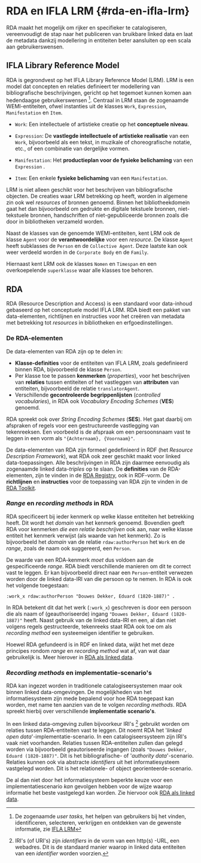 RDA en IFLA LRM {#rda-en-ifla-lrm}
=====================

RDA maakt het mogelijk om rijker en specifieker te catalogiseren, vereenvoudigt de stap naar het publiceren van bruikbare linked data en laat de metadata dankzij modellering in entiteiten beter aansluiten op een scala aan gebruikerswensen.

## IFLA Library Reference Model

RDA is gegrondvest op het IFLA Library Reference Model (LRM). LRM is een model dat concepten en relaties definieert ter modellering van bibliografische beschrijvingen, gericht op het tegemoet kunnen komen aan hedendaagse gebruikerswensen [^1]. Centraal in LRM staan de zogenaamde WEMI-entiteiten, ofwel instanties uit de klasses `Work`, `Expression`, `Manifestation` en `Item`.

* `Work`: Een intellectuele of artistieke creatie op het **conceptuele niveau**. 

* `Expression`: De **vastlegde intellectuele of artistieke realisatie** van een `Work`, bijvoorbeeld als een tekst, in muzikale of choreografische notatie, etc., of een combinatie van dergelijke vormen. 

* `Manifestation`: Het **productieplan voor de fysieke belichaming** van een `Expression` . 

* `Item`: Een enkele **fysieke belichaming** van een `Manifestation`. 

LRM is niet alleen geschikt voor het beschrijven van bibliografische objecten. De creaties waar LRM betrekking op heeft, worden in algemene zin ook wel *resources* of bronnen genoemd. Binnen het bibliotheekdomein gaat het dan bijvoorbeeld om gedrukte en digitale tekstuele bronnen, niet-tekstuele bronnen, handschriften of niet-gepubliceerde bronnen zoals die door in bibliotheken verzameld worden.

Naast de klasses van de genoemde WEMI-entiteiten, kent LRM ook de klasse `Agent` voor de **verantwoordelijke** voor een *resource*. De klasse `Agent` heeft subklasses de `Person` en de `Collective Agent`. Deze laatste kan ook weer verdeeld worden in de `Corporate Body` en de `Family`.

Hiernaast kent LRM ook de klasses `Nomen` en `Timespan` en een overkoepelende `superklasse` waar alle klasses toe behoren.

## RDA

RDA (Resource Description and Access) is een standaard voor data-inhoud gebaseerd op het conceptuele model IFLA LRM. RDA biedt een pakket van data-elementen, richtlijnen en instructies voor het creëren van metadata met betrekking tot *resources* in bibliotheken en erfgoedinstellingen. 

### De RDA-elementen
De data-elementen van RDA zijn op te delen in:

* **Klasse-definities** voor de entiteiten van IFLA LRM, zoals gedefinieerd binnen RDA, bijvoorbeeld de klasse `Person`.
* Per klasse toe te passen **kenmerken** (*properties*), voor het beschrijven van **relaties** tussen entiteiten of het vastleggen van **attributen** van entiteiten, bijvoorbeeld de relatie `translatorAgent`.
* Verschillende **gecontroleerde begrippenlijsten** (*controlled vocabularies*), in RDA ook *Vocabulary Encoding Schemes* (**VES**) genoemd.

RDA spreekt ook over *String Encoding Schemes* (**SES**). Het gaat daarbij om afspraken of regels voor een gestructureerde vastlegging van tekenreeksen. Een voorbeeld is de afspraak om een persoonsnaam vast te leggen in een vorm als  `"{Achternaam}, {Voornaam}"`.

De data-elementen van RDA zijn formeel gedefinieerd in RDF (het *Resource Description Framework*), wat RDA ook zeer geschikt maakt voor linked data-toepassingen. Alle beschrijvingen in RDA zijn daarmee eenvoudig als zogenaamde linked data-*triples* op te slaan. De **definities** van de RDA-elementen, zijn te vinden in de [RDA Registry](https://www.rdaregistry.info), ook in RDF-vorm. De **richtlijnen** en **instructies** voor de toepassing van RDA zijn te vinden in de [RDA Toolkit](https://rdatoolkit.org/).

### *Range* en *recording methods* in RDA
RDA specificeert bij ieder kenmerk op welke klasse entiteiten het betrekking heeft. Dit wordt het *domain* van het kenmerk genoemd. Bovendien geeft RDA voor kenmerken *die een relatie beschrijven* ook aan, naar welke klasse entiteit het kenmerk verwijst (als waarde van het kenmerk). Zo is bijvoorbeeld het *domain* van de relatie `rdaw:authorPerson` het `Work` en de *range*, zoals de naam ook suggereerd, een `Person`.

De waarde van een RDA-kenmerk *moet* dus voldoen aan de gespecificeerde *range*. RDA biedt verschillende manieren om dit te correct vast te leggen. Er kan bijvoorbeeld direct naar een `Person`-entiteit verwezen worden door de linked data-IRI van die persoon op te nemen. In RDA is ook het volgende toegestaan:

	:work_x	rdaw:authorPerson "Douwes Dekker, Eduard (1820-1887)" .

In RDA betekent dit dat het werk (`:work_x`) geschreven is door een persoon die als naam of (geauthoriseerde) ingang `"Douwes Dekker, Eduard (1820-1887)"` heeft. Naast gebruik van de linked data-IRI en een, al dan niet volgens regels gestructeerde, tekenreeks staat RDA ook toe om als *recording method* een systeemeigen identifier te gebruiken. 

Hoewel RDA gefundeerd is in RDF en linked data, wijkt het met deze principes rondom *range* en *recording method* wat af, van wat daar gebruikelijk is. Meer hierover in [RDA als linked data](rdf/RDA_als_linkeddata.md).

### *Recording methods* en implementatie-scenario's
RDA kan ingezet worden in traditionele catalogiseersystemen maar ook binnen linked data-omgevingen. De mogelijkheden van het informatiesysteem zijn mede bepalend voor hoe RDA toegepast kan worden, met name ten aanzien van de te volgen *recording methods*. RDA spreekt hierbij over verschillende **implementatie scenario's**. 

In een linked data-omgeving zullen bijvoorkeur IRI's [^2] gebruikt worden om relaties tussen RDA-entiteiten vast te leggen. Dit noemt RDA het '*linked open data*'-implementatie-scenario. In een catalogiseersysteem zijn IRI's vaak niet voorhanden. Relaties tussen RDA-entiteiten zullen dan gelegd worden via bijvoorbeeld geautoriseerde ingangen (zoals `"Douwes Dekker, Eduard (1820-1887)"`. Dit is het bibliografische- of '*authority data*'-scenario. Relaties kunnen ook via abstracte *identifiers* uit het informatiesysteem vastgelegd worden. Dit is het relationele- of object georienteerde-scenario.

De al dan niet door het informatiesysteem beperkte keuze voor een implementatiescenario *kan* gevolgen hebben voor de wijze waarop informatie het beste vastgelegd kan worden. Zie hiervoor ook [RDA als linked data](rdf/RDA_als_linkeddata.md).

 
[^1]: De zogenaamde *user tasks*, het helpen van gebruikers bij het vinden, identificeren, selecteren, verkrijgen en ontdekken van de gewenste informatie, zie [IFLA LRM](https://www.ifla.org/wp-content/uploads/2019/05/assets/cataloguing/frbr-lrm/ifla-lrm-august-2017_rev201712.pdf) 
[^2]: IRI's (of URI's) zijn *identifiers* in de vorm van een http(s) -URL, een webadres. Dit is de standaard manier waarop in linked data entiteiten van een *identifier* worden voorzien.

